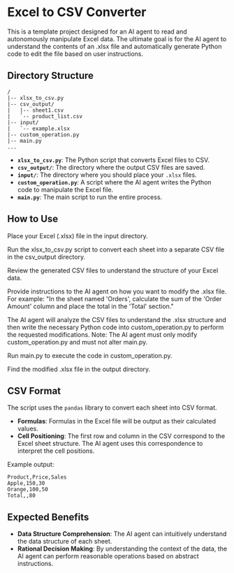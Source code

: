 # Excel to CSV Converter

This is a template project designed for an AI agent to read and autonomously manipulate Excel data. The ultimate goal is for the AI agent to understand the contents of an .xlsx file and automatically generate Python code to edit the file based on user instructions.

## Directory Structure

```text
/
|-- xlsx_to_csv.py
|-- csv_output/
|   |-- sheet1.csv
|   `-- product_list.csv
|-- input/
|   `-- example.xlsx
|-- custom_operation.py
|-- main.py
...
```

- **`xlsx_to_csv.py`**: The Python script that converts Excel files to CSV.
- **`csv_output/`**: The directory where the output CSV files are saved.
- **`input/`**: The directory where you should place your `.xlsx` files.
- **`custom_operation.py`**: A script where the AI agent writes the Python code to manipulate the Excel file.
- **`main.py`**: The main script to run the entire process.

## How to Use

Place your Excel (.xlsx) file in the input directory.

Run the xlsx_to_csv.py script to convert each sheet into a separate CSV file in the csv_output directory.

Review the generated CSV files to understand the structure of your Excel data.

Provide instructions to the AI agent on how you want to modify the .xlsx file. For example: "In the sheet named 'Orders', calculate the sum of the 'Order Amount' column and place the total in the 'Total' section."

The AI agent will analyze the CSV files to understand the .xlsx structure and then write the necessary Python code into custom_operation.py to perform the requested modifications. Note: The AI agent must only modify custom_operation.py and must not alter main.py.

Run main.py to execute the code in custom_operation.py.

Find the modified .xlsx file in the output directory.

## CSV Format

The script uses the `pandas` library to convert each sheet into CSV format.

- **Formulas**: Formulas in the Excel file will be output as their calculated values.
- **Cell Positioning**: The first row and column in the CSV correspond to the Excel sheet structure. The AI agent uses this correspondence to interpret the cell positions.

Example output:
```csv
Product,Price,Sales
Apple,150,30
Orange,100,50
Total,,80
```

## Expected Benefits

- **Data Structure Comprehension**: The AI agent can intuitively understand the data structure of each sheet.
- **Rational Decision Making**: By understanding the context of the data, the AI agent can perform reasonable operations based on abstract instructions.
